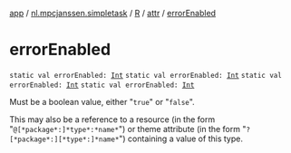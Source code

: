 [app](../../../index.md) / [nl.mpcjanssen.simpletask](../../index.md) / [R](../index.md) / [attr](index.md) / [errorEnabled](.)

# errorEnabled

`static val errorEnabled: `[`Int`](https://kotlinlang.org/api/latest/jvm/stdlib/kotlin/-int/index.html)
`static val errorEnabled: `[`Int`](https://kotlinlang.org/api/latest/jvm/stdlib/kotlin/-int/index.html)
`static val errorEnabled: `[`Int`](https://kotlinlang.org/api/latest/jvm/stdlib/kotlin/-int/index.html)
`static val errorEnabled: `[`Int`](https://kotlinlang.org/api/latest/jvm/stdlib/kotlin/-int/index.html)

Must be a boolean value, either "`true`" or "`false`".

This may also be a reference to a resource (in the form "`@[*package*:]*type*:*name*`") or theme attribute (in the form "`?[*package*:][*type*:]*name*`") containing a value of this type.

